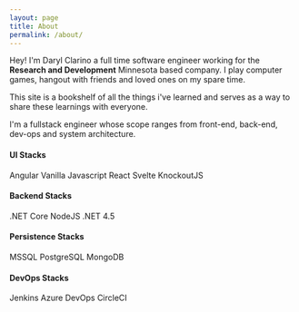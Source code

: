 ```yaml
---
layout: page
title: About
permalink: /about/
---
```


Hey! I'm Daryl Clarino a full time software engineer working for the **Research and Development** Minnesota based company. I play computer games, hangout with friends and loved ones on my spare time.

This site is a bookshelf of all the things i've learned and serves as a way to share these learnings with everyone. 

I'm a fullstack engineer whose scope ranges from front-end, back-end, dev-ops and system architecture.

#### UI Stacks

<div class="d-flex flex-row-wrap mb-4">
<span class="badge badge-primary mr-2">Angular</span>
<span class="badge badge-primary mr-2">Vanilla Javascript</span>
<span class="badge badge-primary mr-2">React</span>
<span class="badge badge-primary mr-2">Svelte</span>
<span class="badge badge-primary mr-2">KnockoutJS</span>
</div>

#### Backend Stacks

<div class="d-flex flex-row-wrap mb-4">
<span class="badge badge-primary mr-2">.NET Core</span>
<span class="badge badge-primary mr-2">NodeJS</span>
<span class="badge badge-primary mr-2">.NET 4.5</span>

</div>


#### Persistence Stacks

<div class="d-flex flex-row-wrap mb-4">
<span class="badge badge-primary mr-2">MSSQL</span>
<span class="badge badge-primary mr-2">PostgreSQL</span>
<span class="badge badge-primary mr-2">MongoDB</span>

</div>


#### DevOps Stacks

<div class="d-flex flex-row-wrap">
<span class="badge badge-primary mr-2">Jenkins</span>
<span class="badge badge-primary mr-2">Azure DevOps</span>
<span class="badge badge-primary mr-2">CircleCI</span>

</div>
